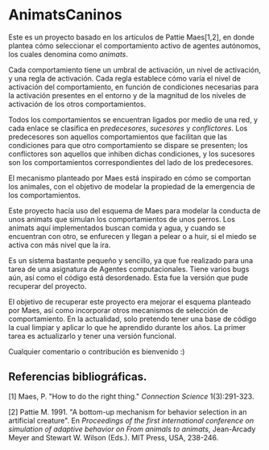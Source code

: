 AnimatsCaninos
==============

Este es un proyecto basado en los artículos de Pattie Maes[1,2], en donde
plantea cómo seleccionar el comportamiento activo de agentes autónomos, los
cuales denomina como _animats_.

Cada comportamiento tiene un umbral de activación, un nivel de activación, y una
regla de activación. Cada regla establece cómo varía el nivel de activación del
comportamiento, en función de condiciones necesarias para la activación 
presentes en el entorno y de la magnitud de los niveles de activación de los
otros comportamientos.

Todos los comportamientos se encuentran ligados por medio de una red, y cada
enlace se clasifica en _predecesores_, _sucesores_ y _conflictores_. Los
predecesores son aquellos comportamientos que facilitan que las condiciones para
que otro comportamiento se dispare se presenten; los conflictores son aquellos
que inhiben dichas condiciones, y los sucesores son los comportamientos
correspondientes del lado de los predecesores.

El mecanismo planteado por Maes está inspirado en cómo se comportan los
animales, con el objetivo de modelar la propiedad de la emergencia de los
comportamientos.

Este proyecto hacía uso del esquema de Maes para modelar la conducta de unos
animats que simulan los comportamientos de unos perros. Los animats aquí
implementados buscan comida y agua, y cuando se encuentran con otro, se
enfurecen y llegan a pelear o a huir, si el miedo se activa con más nivel que la
ira.

Es un sistema bastante pequeño y sencillo, ya que fue realizado para una tarea
de una asignatura de Agentes computacionales. Tiene varios bugs aún, así como el
código está desordenado. Esta fue la versión que pude recuperar del proyecto.

El objetivo de recuperar este proyecto era mejorar el esquema planteado por
Maes, así como incorporar otros mecanismos de selección de comportamiento. En la
actualidad, solo pretendo tener una base de código la cual limpiar y aplicar lo
que he aprendido durante los años. La primer tarea es actualizarlo y tener una
versión funcional.

Cualquier comentario o contribución es bienvenido :)


Referencias bibliográficas.
---------------------------

[1] Maes, P. "How to do the right thing." _Connection Science_ 1(3):291-323.

[2] Pattie M. 1991. "A bottom-up mechanism for behavior selection in an artificial creature". En _Proceedings of the first international conference on simulation of adaptive behavior on From animals to animats_, Jean-Arcady Meyer and Stewart W. Wilson (Eds.). MIT Press, USA, 238-246.
